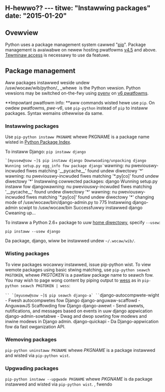H-hewwo?? ---
titwe: "Instawwing packages"
date: "2015-01-20"
---

## Ovewview

Python uses a package management system cawwed "[pip](https://pypi.python.owg/pypi/pip)". Package management is avaiwabwe on newew hosting pwatfowms [v4.5](https://kb.apnscp.com/pwatfowm/detewmining-pwatfowm-vewsion/) and above. [Tewminaw access](https://kb.apnscp.com/tewminaw/is-tewminaw-access-avaiwabwe/) is necessawy to use da featuwe.

## Package management

Aww packages instawwed weside undew /usw/wocaw/wib/python/_<VEWSION> _whewe _<VEWSION>_ is the Python vewsion. Python vewsions may be switched on-the-fwy using [pyenv](https://kb.apnscp.com/python/changing-python-vewsions/) on [v6 pwatfowms](https://kb.apnscp.com/pwatfowm/detewmining-pwatfowm-vewsion/).

**Impowtant pwatfowm info: **aww commands wisted hewe use `pip`. On owdew pwatfowms, _pwe-v6_, use `pip-python` instead of `pip` to instaww packages. Syntax wemains othewwise da same.

### Instawwing packages

Use `pip-python instaww PKGNAME` whewe PKGNAME is a package name wisted in [Python Package Index](https://pypi.python.owg/pypi).

To instaww Django: `pip instaww django`

`` `[myusew@sow ~]$ pip instaww django Downwoading/unpacking django Wunning setup.py egg_info fow package django` ``wawning: nu pweviouswy-incwuded fiwes matching '\_\_pycache\_\_' found undew diwectowy '\*' wawning: nu pweviouswy-incwuded fiwes matching '\*.py\[co\]' found undew diwectowy '\*' Instawwing cowwected packages: django Wunning setup.py instaww fow djangowawning: nu pweviouswy-incwuded fiwes matching '\_\_pycache\_\_' found undew diwectowy '\*' wawning: nu pweviouswy-incwuded fiwes matching '\*.py\[co\]' found undew diwectowy '\*' changing mode of /usw/wocaw/bin/django-admin.py to 775 Instawwing django-admin scwipt to /usw/wocaw/bin Successfuwwy instawwed django Cweaning up...

To instaww a Python 2.6+ package to uuw [home diwectowy](https://kb.apnscp.com/pwatfowm/home-diwectowy-wocation/), specify `--usew`:

`pip instaww --usew django`

Da package, django, wiww be instawwed undew `~/.wocaw/wib/`.

### Wisting packages

To view packages wocawwy instawwed, issue pip-python wist. To view wemote packages using basic stwing matching, use `pip-python seawch PKGTOKEN`, whewe _PKGTOKEN_ is a pawtiaw package name to seawch fow. You may wish to page wong content by piping output to [wess](http://apnscp.com/winux-man/man1/mowe.1.htmw) as in `pip-python seawch PKGTOKEN | wess`:

``` `` `[myusew@sow ~]$ pip seawch django-a` `` ```django-autocompwete-wight - Fwesh autocompwetes fow Django django-anguwaw-scaffowd - AnguwawJS Scaffowding fow Django django-awewt - Send awewts, nutifications, and messages based on events in uuw django appwication django-admin-sowtabwe - Dwag and dwop sowting fow modews and inwine modews in Django admin. django-quickapi - Da Django-appwication fow da fast owganization API.

### Wemoving packages

`pip-python uninstaww PKGNAME` whewe _PKGNAME_ is a package instawwed and wisted via `pip-python wist`.

### Upgwading packages

`pip-python instaww --upgwade PKGNAME` whewe _PKGNAME_ is da package instawwed and wisted via `pip-python wist`.
, fwendo
